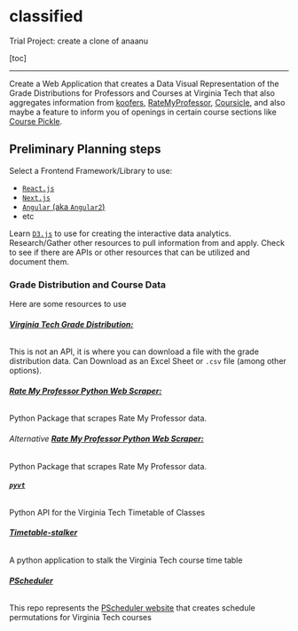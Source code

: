 # classified

Trial Project: create a clone of anaanu

[toc]

---

Create a Web Application that creates a Data Visual Representation of the Grade Distributions for Professors and Courses at Virginia Tech that also aggregates information from [koofers](https://www.docsity.com/en/), [RateMyProfessor](https://www.ratemyprofessors.com/), [Coursicle](https://www.coursicle.com/), and also maybe a feature to inform you of openings in certain course sections like [Course Pickle](https://www.coursepickle.com/).

## Preliminary Planning steps

Select a Frontend Framework/Library to use:

- [`React.js`](https://reactjs.org/)
- [`Next.js`](https://nextjs.org/)
- [`Angular` (aka `Angular2`)](https://angular.io/)
- etc

Learn [`D3.js`](https://d3js.org/) to use for creating the interactive data analytics. Research/Gather other resources to pull information from and apply. Check to see if there are APIs or other resources that can be utilized and document them.

### Grade Distribution and Course Data

Here are some resources to use

###### ***[Virginia Tech Grade Distribution:](https://udc.vt.edu/irdata/data/courses/grades)***

This is not an API, it is where you can download a file with the grade distribution data. Can Download as an Excel Sheet or `.csv` file (among other options).

###### ***[Rate My Professor Python Web Scraper:](https://github.com/Nobelz/RateMyProfessorAPI)***

Python Package that scrapes Rate My Professor data.

###### *Alternative* ***[Rate My Professor Python Web Scraper:](https://github.com/tisuela/ratemyprof-api)***

Python Package that scrapes Rate My Professor data.

###### ***[`pyvt`](https://github.com/VirginiaTech/pyvt)***

Python API for the Virginia Tech Timetable of Classes

###### ***[Timetable-stalker](https://github.com/VirginiaTech/Timetable-Stalker)***

A python application to stalk the Virginia Tech course time table

###### ***[PScheduler](https://github.com/VirginiaTech/PScheduler)***

This repo represents the [PScheduler website](www.pscheduler.com) that creates schedule permutations for Virginia Tech courses
